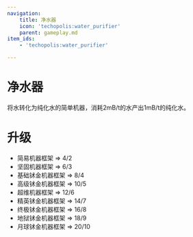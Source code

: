 ```yaml
---
navigation:
    title: 净水器
    icon: 'techopolis:water_purifier'
    parent: gameplay.md
item_ids:
    - 'techopolis:water_purifier'

---
```


# 净水器

将水转化为纯化水的简单机器，消耗2mB/t的水产出1mB/t的纯化水。
<Row>
  <Recipe id="techopolis:water_purifier" />
</Row>

# 升级

- 简易机器框架 => 4/2
- 坚固机器框架 => 6/3
- 基础𬬸金机器框架 => 8/4
- 高级𬬸金机器框架 => 10/5
- 超维机器框架 => 12/6
- 精英𬬸金机器框架 => 14/7
- 终极𬬸金机器框架 => 16/8
- 地狱𬬸金机器框架 => 18/9
- 月球𬬸金机器框架 => 20/10

